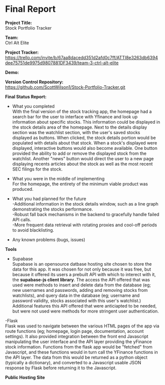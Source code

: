 # Final Report

**Project Title:** <br>
Stock Portfolio Tracker

**Team:** <br>
Ctrl Alt Elite

**Project Tracker:** <br>
https://trello.com/invite/b/67aa8dacedd351d2afd0c7ff/ATTI8e3263db6394dee75751de9975d9807881DF3439/team-3-ctrl-alt-elite

**Demo:**

**Version Control Repository:** <br>
https://github.com/ScottWilson1/Stock-Portfolio-Tracker.git

**Final Status Report:**
- What you completed <br>
With the final version of the stock tracking app, the homepage had a search bar for the user to interface with Yfinance and look up information about specific stocks. This information could be displayed in the stock details area of the homepage.  Next to the details display section was the watchlist section, with the user's saved stocks displayed as buttons.  When clicked, the stock details portion would be populated with details about that stock.  When a stock's displayed were displayed, interactive buttons would also become available. One button provided the ability to add or remove the displayed stock from the watchlist. Another "news" button would direct the user to a new page displaying recents articles about the stock as well as the most recent SEC filings for the stock.

- What you were in the middle of implementing <br>
For the homepage, the entirety of the minimum viable product was produced.

- What you had planned for the future <br>
  -Additional information in the stock details window, such as a line graph demonstrating the stocks performance.<br>
  -Robust fall back mechanisms in the backend to gracefully handle failed API calls.<br>
  -More frequent data retrieval with rotating proxies and cool-off periods to avoid blacklisting.

- Any known problems (bugs, issues)

**Tools** <br>
- Supabase <br>
Supabase is an opensource datbase hosting site chosen to store the data for this app. It was chosen for not only because it was free, but because it offered its users a prebuilt API with which to interect with it, the **supabase-js client library**.  The access the API offered that was used were methods to insert and delete data from the database (eg; new usernames and passwords, adding and removing stocks from watchlists), and query data in the database (eg; username and password validity, stocks associated with this user's watchlist.) Additional features this API offered that were anticiapted to be needed, but were not used were methods for more stringent user authentication. <br>

-Flask <br>
Flask was used to navigate between the various HTML pages of the app via route functions (eg; homepage, login page, documentation, account settings).  It also provided integration between the front end Javascript manipulating the user interface and the API layer providing the yFinance stock information.  Functions from the flask app would be "fetched" from Javascript, and these functions would in turn call the YFinance functions in the API layer.  The data from this would be returned as a python object (typically a dictionary), and converted to a Javascript usable JSON response by Flask before returning it to the Javascript. <br>

**Public Hosting Site**
